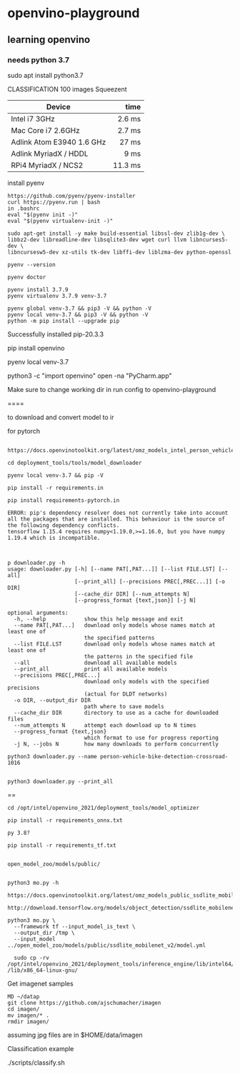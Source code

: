 # openvino-playground

## learning openvino

### needs python 3.7
sudo apt install python3.7

CLASSIFICATION 100 images 
Squeezent

| Device | time |
| -------------------------- | ----: | 
| Intel i7 3GHz  | 2.6 ms |
| Mac Core i7 2.6GHz  | 2.7 ms |
| Adlink Atom E3940 1.6 GHz | 27 ms |
| Adlink MyriadX / HDDL | 9 ms |
| RPi4 MyriadX / NCS2 | 11.3 ms |



install pyenv
```
https://github.com/pyenv/pyenv-installer
curl https://pyenv.run | bash
in .bashrc
eval "$(pyenv init -)"
eval "$(pyenv virtualenv-init -)"

sudo apt-get install -y make build-essential libssl-dev zlib1g-dev \
libbz2-dev libreadline-dev libsqlite3-dev wget curl llvm libncurses5-dev \
libncursesw5-dev xz-utils tk-dev libffi-dev liblzma-dev python-openssl

pyenv --version

pyenv doctor

pyenv install 3.7.9
pyenv virtualenv 3.7.9 venv-3.7

pyenv global venv-3.7 && pip3 -V && python -V
pyenv local venv-3.7 && pip3 -V && python -V
python -m pip install --upgrade pip
```
Successfully installed pip-20.3.3

pip install openvino

pyenv local venv-3.7

python3 -c "import openvino"
open -na "PyCharm.app"

Make sure to change working dir in run config to openvino-playground


====

to download and convert model to ir

for pytorch

```

https://docs.openvinotoolkit.org/latest/omz_models_intel_person_vehicle_bike_detection_crossroad_1016_description_person_vehicle_bike_detection_crossroad_1016.html

cd deployment_tools/tools/model_downloader

pyenv local venv-3.7 && pip -V

pip install -r requirements.in

pip install requirements-pytorch.in

ERROR: pip's dependency resolver does not currently take into account all the packages that are installed. This behaviour is the source of the following dependency conflicts.
tensorflow 1.15.4 requires numpy<1.19.0,>=1.16.0, but you have numpy 1.19.4 which is incompatible.



p downloader.py -h
usage: downloader.py [-h] [--name PAT[,PAT...]] [--list FILE.LST] [--all]
                     [--print_all] [--precisions PREC[,PREC...]] [-o DIR]
                     [--cache_dir DIR] [--num_attempts N]
                     [--progress_format {text,json}] [-j N]

optional arguments:
  -h, --help            show this help message and exit
  --name PAT[,PAT...]   download only models whose names match at least one of
                        the specified patterns
  --list FILE.LST       download only models whose names match at least one of
                        the patterns in the specified file
  --all                 download all available models
  --print_all           print all available models
  --precisions PREC[,PREC...]
                        download only models with the specified precisions
                        (actual for DLDT networks)
  -o DIR, --output_dir DIR
                        path where to save models
  --cache_dir DIR       directory to use as a cache for downloaded files
  --num_attempts N      attempt each download up to N times
  --progress_format {text,json}
                        which format to use for progress reporting
  -j N, --jobs N        how many downloads to perform concurrently

python3 downloader.py --name person-vehicle-bike-detection-crossroad-1016


python3 downloader.py --print_all
```
==
```
cd /opt/intel/openvino_2021/deployment_tools/model_optimizer

pip install -r requirements_onnx.txt 

py 3.8?

pip install -r requirements_tf.txt 


open_model_zoo/models/public/ 


python3 mo.py -h

https://docs.openvinotoolkit.org/latest/omz_models_public_ssdlite_mobilenet_v2_ssdlite_mobilenet_v2.html

http://download.tensorflow.org/models/object_detection/ssdlite_mobilenet_v2_coco_2018_05_09.tar.gz

python3 mo.py \
  --framework tf --input_model_is_text \
  --output_dir /tmp \
  --input_model ../open_model_zoo/models/public/ssdlite_mobilenet_v2/model.yml

  sudo cp -rv /opt/intel/openvino_2021/deployment_tools/inference_engine/lib/intel64/* /lib/x86_64-linux-gnu/
```
Get imagenet samples
```
MD ~/datap
git clone https://github.com/ajschumacher/imagen
cd imagen/
mv imagen/* .
rmdir imagen/
```
assuming jpg files are in $HOME/data/imagen

Classification example

./scripts/classify.sh


